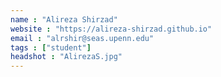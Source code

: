 ```yaml
---
name : "Alireza Shirzad"
website : "https://alireza-shirzad.github.io"
email : "alrshir@seas.upenn.edu"
tags : ["student"]
headshot : "AlirezaS.jpg"
---
```

